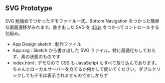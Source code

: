 ## SVG Prototype

SVG 勉強会でつかったデモファイル一式。Bottom Navigation をつかった簡単な画面遷移がみれます。書き出した SVG を [d3.js](https://d3js.org/) をつかってコントロールする仕組み。

- App Design.sketch : 制作ファイル
- App.svg : Sketch から書き出した SVG ファイル。特に最適化もしておらず、素の状態のものです
- index.html : デモなので CSS も JavaScript もすべて放り込んであります。ちゃんとローカルサーバーを立てるか何かして開いてください。ダブルクリックしてもデモは表示されませんのであしからず